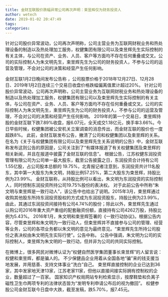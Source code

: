 ```yaml
---
title: 金财互联股价跌幅异常公司再次声明：束昱辉仅为财务投资人
author: wetech
date: 2019-01-02 20:47:49
tags: 
categories: 
---
```

针对公司股价异常波动，公司再次声明称，公司主营业务为互联网财税业务和热处理设备的制造以及热处理加工服务，权健集团有限公司以及束昱辉先生实际控制的有关主体，与公司在资产、业务、人员、客户等方面均不存在任何重叠或交叉。公司的实际控制人为朱文明先生，束昱辉先生为公司的财务投资人，不参与公司的运营及管理，不会对公司的决策和经营产生任何影响。
<!-- more -->
金财互联1月2日晚间发布公告称 ，公司股票价格于2018年12月27日、12月28日、2019年1月2日连续三个交易日收盘价格跌幅偏离值累计超过20%。
针对公司股价异常波动，公司再次声明称，公司主营业务为互联网财税业务和热处理设备的制造以及热处理加工服务，权健集团有限公司以及束昱辉先生实际控制的有关主体，与公司在资产、业务、人员、客户等方面均不存在任何重叠或交叉。公司的实际控制人为朱文明先生，束昱辉先生为公司的财务投资人，不参与公司的运营及管理，不会对公司的决策和经营产生任何影响。
2019年的第一个交易日，束昱辉持股的金财互联下跌7.89%收盘，报6.07元，全天成交1.18亿元，换手率3.66%。今日早些时候，权健集团被公安机关立案调查的消息传出，而金财互联的股价也一度超跌8%。
此前，金财互联发布公告，撇清了公司和权健集团以及束昱辉的关系。在名为《关于与权健集团有限公司以及束昱辉先生关系说明的公告》中，金财互联称发布这则公告的原因是，公司关注到了“有媒体报道了有关权健集团及束昱辉的相关新闻，并且在报道中披露了金财互联的信息”。
根据公告，江苏权健东润投资管理有限公司为公司单一最大股东，截至公告披露之日，东润投资合计持有公司 1.55亿股，占公司股本总额的 19.75%，北青报记者注意到，东润投资共计11名股东，其中第一大股东为朱文明，持股比例57.25%，第二大股东为束昱辉，持股比例为23.99%。
金财互联称，从持股比例可以看出，朱文明为东润投资的实际控制人，同时控制东润投资所持公司19.75%股份的表决权。
对于此前公告中所称“朱文明与束昱辉是一致行动人”，该公告中也给出了说明。2015年3月，束昱辉通过收购其他股东所持东润投资股权的方式成为东润投资股东，持股比例为23.99%，由此，其通过东润投资间接持有公司4.74%的股份；除此以外，束昱辉先生通过认购公司2016年重大资产重组的配套融资份额，直接持有公司4262万股，持股比例为5.43%。
2016年1月，朱文明和束昱辉签署的《一致行动协议》。根据公告内容，尽管束昱辉和朱文明为一致行动人，但束昱辉并不直接参与公司的管理、经营等业务，公司的各项业务都以朱文明的意见为最终意见。“束昱辉先生所持公司股份之表决权由朱文明先生实际行使”。公告中称。
公告中强调，朱文明为公司的实际控制人，束昱辉为朱文明的一致行动，但并非为公司的共同实际控制。
 
 
在微博上，很多网民对微博认证为“权健自然医学集团董事长束昱辉”的人留言说：权健和束昱辉，都是骗人的。
不少保健品企业用着从全国各地“骗”来的钱支援当地发展，并用慈善、支持文体事业“洗白”自己。
束昱辉直接控制的企业已达到36家，其中发家地天津13家，江苏老家11家，但他以直接间接实际拥有控制权的企业，数量超过了一百家。
国家知识产权局网站专利检索显示，按摩鞋垫和负离子磁性卫生巾两项专利的法律状态皆为“发明专利申请公布后的视为撤回”。
权健参股公司金财互联今日盘中大跌，截至发稿，跌5.70%，报7.45元。
